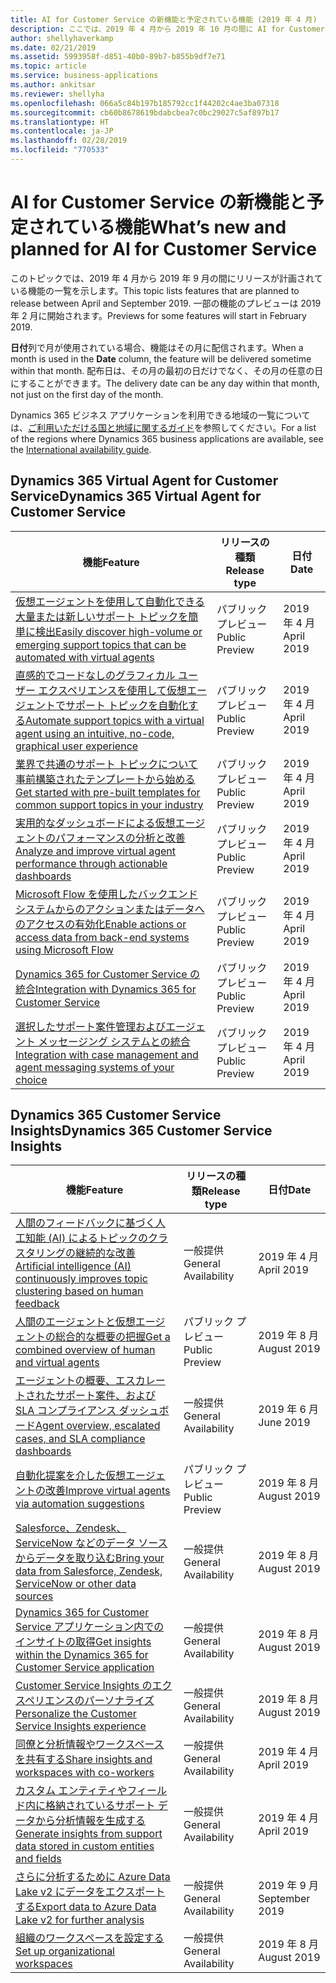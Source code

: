 ```yaml
---
title: AI for Customer Service の新機能と予定されている機能 (2019 年 4 月)
description: ここでは、2019 年 4 月から 2019 年 10 月の間に AI for Customer Service でリリースが計画されている機能の一覧を示します。
author: shellyhaverkamp
ms.date: 02/21/2019
ms.assetid: 5993958f-d851-40b0-89b7-b855b9df7e71
ms.topic: article
ms.service: business-applications
ms.author: ankitsar
ms.reviewer: shellyha
ms.openlocfilehash: 066a5c84b197b185792cc1f44202c4ae3ba07318
ms.sourcegitcommit: cb60b8678619bdabcbea7c0bc29027c5af897b17
ms.translationtype: HT
ms.contentlocale: ja-JP
ms.lasthandoff: 02/28/2019
ms.locfileid: "770533"
---
```

#  <a name="whats-new-and-planned-for-ai-for-customer-service"></a><span data-ttu-id="e4c37-103">AI for Customer Service の新機能と予定されている機能</span><span class="sxs-lookup"><span data-stu-id="e4c37-103">What’s new and planned for AI for Customer Service</span></span>

<span data-ttu-id="e4c37-104">このトピックでは、2019 年 4 月から 2019 年 9 月の間にリリースが計画されている機能の一覧を示します。</span><span class="sxs-lookup"><span data-stu-id="e4c37-104">This topic lists features that are planned to release between April and September 2019.</span></span> <span data-ttu-id="e4c37-105">一部の機能のプレビューは 2019 年 2 月に開始されます。</span><span class="sxs-lookup"><span data-stu-id="e4c37-105">Previews for some features will start in February 2019.</span></span> 

<span data-ttu-id="e4c37-106">**日付**列で月が使用されている場合、機能はその月に配信されます。</span><span class="sxs-lookup"><span data-stu-id="e4c37-106">When a month is used in the **Date** column, the feature will be delivered sometime within that month.</span></span> <span data-ttu-id="e4c37-107">配布日は、その月の最初の日だけでなく、その月の任意の日にすることができます。</span><span class="sxs-lookup"><span data-stu-id="e4c37-107">The delivery date can be any day within that month, not just on the first day of the month.</span></span>

<span data-ttu-id="e4c37-108">Dynamics 365 ビジネス アプリケーションを利用できる地域の一覧については、[ご利用いただける国と地域に関するガイド](https://aka.ms/dynamics_365_international_availability_deck)を参照してください。</span><span class="sxs-lookup"><span data-stu-id="e4c37-108">For a list of the regions where Dynamics 365 business applications are available, see the [International availability guide](https://aka.ms/dynamics_365_international_availability_deck).</span></span>


## <a name="dynamics-365-virtual-agent-for-customer-service"></a><span data-ttu-id="e4c37-109">Dynamics 365 Virtual Agent for Customer Service</span><span class="sxs-lookup"><span data-stu-id="e4c37-109">Dynamics 365 Virtual Agent for Customer Service</span></span>

| <span data-ttu-id="e4c37-110">機能</span><span class="sxs-lookup"><span data-stu-id="e4c37-110">Feature</span></span>      | <span data-ttu-id="e4c37-111">リリースの種類</span><span class="sxs-lookup"><span data-stu-id="e4c37-111">Release type</span></span>         | <span data-ttu-id="e4c37-112">日付</span><span class="sxs-lookup"><span data-stu-id="e4c37-112">Date</span></span>                |
|--------------|----------------------|-------------------------------------|
| [<span data-ttu-id="e4c37-113">仮想エージェントを使用して自動化できる大量または新しいサポート トピックを簡単に検出</span><span class="sxs-lookup"><span data-stu-id="e4c37-113">Easily discover high-volume or emerging support topics that can be automated with virtual agents</span></span>](virtual-agent/discover-topics.md)    | <span data-ttu-id="e4c37-114">パブリック プレビュー</span><span class="sxs-lookup"><span data-stu-id="e4c37-114">Public Preview</span></span>     | <span data-ttu-id="e4c37-115">2019 年 4 月</span><span class="sxs-lookup"><span data-stu-id="e4c37-115">April 2019</span></span>                          |
| [<span data-ttu-id="e4c37-116">直感的でコードなしのグラフィカル ユーザー エクスペリエンスを使用して仮想エージェントでサポート トピックを自動化する</span><span class="sxs-lookup"><span data-stu-id="e4c37-116">Automate support topics with a virtual agent using an intuitive, no-code, graphical user experience</span></span>](virtual-agent/intuitive-user-experience.md) | <span data-ttu-id="e4c37-117">パブリック プレビュー</span><span class="sxs-lookup"><span data-stu-id="e4c37-117">Public Preview</span></span>       | <span data-ttu-id="e4c37-118">2019 年 4 月</span><span class="sxs-lookup"><span data-stu-id="e4c37-118">April 2019</span></span>                          |
| [<span data-ttu-id="e4c37-119">業界で共通のサポート トピックについて事前構築されたテンプレートから始める</span><span class="sxs-lookup"><span data-stu-id="e4c37-119">Get started with pre-built templates for common support topics in your industry</span></span>](virtual-agent/pre-built-templates.md) | <span data-ttu-id="e4c37-120">パブリック プレビュー</span><span class="sxs-lookup"><span data-stu-id="e4c37-120">Public Preview</span></span>       | <span data-ttu-id="e4c37-121">2019 年 4 月</span><span class="sxs-lookup"><span data-stu-id="e4c37-121">April 2019</span></span>                          |
| [<span data-ttu-id="e4c37-122">実用的なダッシュボードによる仮想エージェントのパフォーマンスの分析と改善</span><span class="sxs-lookup"><span data-stu-id="e4c37-122">Analyze and improve virtual agent performance through actionable dashboards</span></span>](virtual-agent/intuitive-dashboards.md) | <span data-ttu-id="e4c37-123">パブリック プレビュー</span><span class="sxs-lookup"><span data-stu-id="e4c37-123">Public Preview</span></span>| <span data-ttu-id="e4c37-124">2019 年 4 月</span><span class="sxs-lookup"><span data-stu-id="e4c37-124">April 2019</span></span>   |
| [<span data-ttu-id="e4c37-125">Microsoft Flow を使用したバックエンド システムからのアクションまたはデータへのアクセスの有効化</span><span class="sxs-lookup"><span data-stu-id="e4c37-125">Enable actions or access data from back-end systems using Microsoft Flow</span></span>](virtual-agent/using-flow.md) | <span data-ttu-id="e4c37-126">パブリック プレビュー</span><span class="sxs-lookup"><span data-stu-id="e4c37-126">Public Preview</span></span> | <span data-ttu-id="e4c37-127">2019 年 4 月</span><span class="sxs-lookup"><span data-stu-id="e4c37-127">April 2019</span></span>|
| [<span data-ttu-id="e4c37-128">Dynamics 365 for Customer Service の統合</span><span class="sxs-lookup"><span data-stu-id="e4c37-128">Integration with Dynamics 365 for Customer Service</span></span>](virtual-agent/customer-service-integration.md)| <span data-ttu-id="e4c37-129">パブリック プレビュー</span><span class="sxs-lookup"><span data-stu-id="e4c37-129">Public Preview</span></span> | <span data-ttu-id="e4c37-130">2019 年 4 月</span><span class="sxs-lookup"><span data-stu-id="e4c37-130">April 2019</span></span>|
| [<span data-ttu-id="e4c37-131">選択したサポート案件管理およびエージェント メッセージング システムとの統合</span><span class="sxs-lookup"><span data-stu-id="e4c37-131">Integration with case management and agent messaging systems of your choice</span></span>](virtual-agent/management-messaging-systems.md) | <span data-ttu-id="e4c37-132">パブリック プレビュー</span><span class="sxs-lookup"><span data-stu-id="e4c37-132">Public Preview</span></span>  | <span data-ttu-id="e4c37-133">2019 年 4 月</span><span class="sxs-lookup"><span data-stu-id="e4c37-133">April 2019</span></span>    |


## <a name="dynamics-365-customer-service-insights"></a><span data-ttu-id="e4c37-134">Dynamics 365 Customer Service Insights</span><span class="sxs-lookup"><span data-stu-id="e4c37-134">Dynamics 365 Customer Service Insights</span></span>

| <span data-ttu-id="e4c37-135">機能</span><span class="sxs-lookup"><span data-stu-id="e4c37-135">Feature</span></span>    | <span data-ttu-id="e4c37-136">リリースの種類</span><span class="sxs-lookup"><span data-stu-id="e4c37-136">Release type</span></span>         | <span data-ttu-id="e4c37-137">日付</span><span class="sxs-lookup"><span data-stu-id="e4c37-137">Date</span></span> |
|------------|----------------------|----------------------|
| [<span data-ttu-id="e4c37-138">人間のフィードバックに基づく人工知能 (AI) によるトピックのクラスタリングの継続的な改善</span><span class="sxs-lookup"><span data-stu-id="e4c37-138">Artificial intelligence (AI) continuously improves topic clustering based on human feedback</span></span>](insights/continuous-ai-improvement.md) | <span data-ttu-id="e4c37-139">一般提供</span><span class="sxs-lookup"><span data-stu-id="e4c37-139">General Availability</span></span> | <span data-ttu-id="e4c37-140">2019 年 4 月</span><span class="sxs-lookup"><span data-stu-id="e4c37-140">April 2019</span></span>             |
| [<span data-ttu-id="e4c37-141">人間のエージェントと仮想エージェントの総合的な概要の把握</span><span class="sxs-lookup"><span data-stu-id="e4c37-141">Get a combined overview of human and virtual agents</span></span>](insights/combined-human-bot-metrics.md) | <span data-ttu-id="e4c37-142">パブリック プレビュー</span><span class="sxs-lookup"><span data-stu-id="e4c37-142">Public Preview</span></span> | <span data-ttu-id="e4c37-143">2019 年 8 月</span><span class="sxs-lookup"><span data-stu-id="e4c37-143">August 2019</span></span>  |
| [<span data-ttu-id="e4c37-144">エージェントの概要、エスカレートされたサポート案件、および SLA コンプライアンス ダッシュボード</span><span class="sxs-lookup"><span data-stu-id="e4c37-144">Agent overview, escalated cases, and SLA compliance dashboards</span></span>](insights/more-dashboard.md) | <span data-ttu-id="e4c37-145">一般提供</span><span class="sxs-lookup"><span data-stu-id="e4c37-145">General Availability</span></span> | <span data-ttu-id="e4c37-146">2019 年 6 月</span><span class="sxs-lookup"><span data-stu-id="e4c37-146">June 2019</span></span>  |
| [<span data-ttu-id="e4c37-147">自動化提案を介した仮想エージェントの改善</span><span class="sxs-lookup"><span data-stu-id="e4c37-147">Improve virtual agents via automation suggestions</span></span>](insights/improve-bot-with-topic-suggestion.md) | <span data-ttu-id="e4c37-148">パブリック プレビュー</span><span class="sxs-lookup"><span data-stu-id="e4c37-148">Public Preview</span></span>  | <span data-ttu-id="e4c37-149">2019 年 8 月</span><span class="sxs-lookup"><span data-stu-id="e4c37-149">August 2019</span></span>  |
| [<span data-ttu-id="e4c37-150">Salesforce、Zendesk、ServiceNow などのデータ ソースからデータを取り込む</span><span class="sxs-lookup"><span data-stu-id="e4c37-150">Bring your data from Salesforce, Zendesk, ServiceNow or other data sources</span></span>](insights/more-data-sources-support.md) | <span data-ttu-id="e4c37-151">一般提供</span><span class="sxs-lookup"><span data-stu-id="e4c37-151">General Availability</span></span> | <span data-ttu-id="e4c37-152">2019 年 8 月</span><span class="sxs-lookup"><span data-stu-id="e4c37-152">August 2019</span></span>   |
| [<span data-ttu-id="e4c37-153">Dynamics 365 for Customer Service アプリケーション内でのインサイトの取得</span><span class="sxs-lookup"><span data-stu-id="e4c37-153">Get insights within the Dynamics 365 for Customer Service application</span></span>](insights/integrated-experience-with-dynamics-365-for-customer-service.md)   | <span data-ttu-id="e4c37-154">一般提供</span><span class="sxs-lookup"><span data-stu-id="e4c37-154">General Availability</span></span> | <span data-ttu-id="e4c37-155">2019 年 8 月</span><span class="sxs-lookup"><span data-stu-id="e4c37-155">August 2019</span></span>             |
| [<span data-ttu-id="e4c37-156">Customer Service Insights のエクスペリエンスのパーソナライズ</span><span class="sxs-lookup"><span data-stu-id="e4c37-156">Personalize the Customer Service Insights experience</span></span>](insights/personalized-experience.md)  | <span data-ttu-id="e4c37-157">一般提供</span><span class="sxs-lookup"><span data-stu-id="e4c37-157">General Availability</span></span> | <span data-ttu-id="e4c37-158">2019 年 8 月</span><span class="sxs-lookup"><span data-stu-id="e4c37-158">August 2019</span></span>  |
| [<span data-ttu-id="e4c37-159">同僚と分析情報やワークスペースを共有する</span><span class="sxs-lookup"><span data-stu-id="e4c37-159">Share insights and workspaces with co-workers</span></span>](insights/workspace-sharing.md)  | <span data-ttu-id="e4c37-160">一般提供</span><span class="sxs-lookup"><span data-stu-id="e4c37-160">General Availability</span></span> | <span data-ttu-id="e4c37-161">2019 年 4 月</span><span class="sxs-lookup"><span data-stu-id="e4c37-161">April 2019</span></span>             |
| [<span data-ttu-id="e4c37-162">カスタム エンティティやフィールド内に格納されているサポート データから分析情報を生成する</span><span class="sxs-lookup"><span data-stu-id="e4c37-162">Generate insights from support data stored in custom entities and fields</span></span>](insights/custom-entities-support.md) | <span data-ttu-id="e4c37-163">一般提供</span><span class="sxs-lookup"><span data-stu-id="e4c37-163">General Availability</span></span> | <span data-ttu-id="e4c37-164">2019 年 4 月</span><span class="sxs-lookup"><span data-stu-id="e4c37-164">April 2019</span></span>             |
| [<span data-ttu-id="e4c37-165">さらに分析するために Azure Data Lake v2 にデータをエクスポートする</span><span class="sxs-lookup"><span data-stu-id="e4c37-165">Export data to Azure Data Lake v2 for further analysis</span></span>](insights/export-data-to-azure-data-lake-v2.md)  | <span data-ttu-id="e4c37-166">一般提供</span><span class="sxs-lookup"><span data-stu-id="e4c37-166">General Availability</span></span> | <span data-ttu-id="e4c37-167">2019 年 9 月</span><span class="sxs-lookup"><span data-stu-id="e4c37-167">September 2019</span></span>      |
| [<span data-ttu-id="e4c37-168">組織のワークスペースを設定する</span><span class="sxs-lookup"><span data-stu-id="e4c37-168">Set up organizational workspaces</span></span>](insights/setup-organizational-workspace.md)  | <span data-ttu-id="e4c37-169">一般提供</span><span class="sxs-lookup"><span data-stu-id="e4c37-169">General Availability</span></span> | <span data-ttu-id="e4c37-170">2019 年 8 月</span><span class="sxs-lookup"><span data-stu-id="e4c37-170">August 2019</span></span>       |
